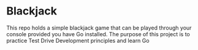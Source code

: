 # Blackjack

This repo holds a simple blackjack game that can be played through your console provided you have Go installed. The purpose of this project is to practice Test Drive Development principles and learn Go
